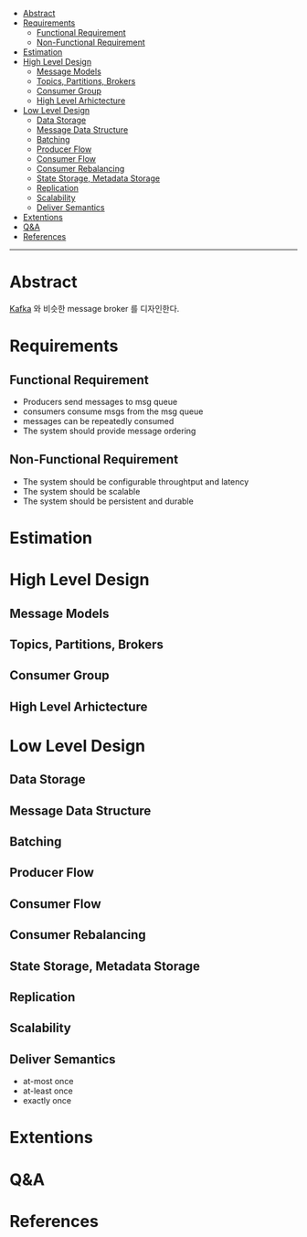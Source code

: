 - [Abstract](#abstract)
- [Requirements](#requirements)
  - [Functional Requirement](#functional-requirement)
  - [Non-Functional Requirement](#non-functional-requirement)
- [Estimation](#estimation)
- [High Level Design](#high-level-design)
  - [Message Models](#message-models)
  - [Topics, Partitions, Brokers](#topics-partitions-brokers)
  - [Consumer Group](#consumer-group)
  - [High Level Arhictecture](#high-level-arhictecture)
- [Low Level Design](#low-level-design)
  - [Data Storage](#data-storage)
  - [Message Data Structure](#message-data-structure)
  - [Batching](#batching)
  - [Producer Flow](#producer-flow)
  - [Consumer Flow](#consumer-flow)
  - [Consumer Rebalancing](#consumer-rebalancing)
  - [State Storage, Metadata Storage](#state-storage-metadata-storage)
  - [Replication](#replication)
  - [Scalability](#scalability)
  - [Deliver Semantics](#deliver-semantics)
- [Extentions](#extentions)
- [Q&A](#qa)
- [References](#references)

----

# Abstract

[Kafka](/kafka/README.md) 와 비슷한 message broker 를 디자인한다.

# Requirements

## Functional Requirement

* Producers send messages to msg queue
* consumers consume msgs from the msg queue
* messages can be repeatedly consumed
* The system should provide message ordering

## Non-Functional Requirement

* The system should be configurable throughtput and latency
* The system should be scalable
* The system should be persistent and durable

# Estimation

# High Level Design

## Message Models

## Topics, Partitions, Brokers

## Consumer Group

## High Level Arhictecture

# Low Level Design

## Data Storage

## Message Data Structure

## Batching

## Producer Flow

## Consumer Flow

## Consumer Rebalancing

## State Storage, Metadata Storage

## Replication

## Scalability

## Deliver Semantics

* at-most once
* at-least once
* exactly once

# Extentions

# Q&A

# References
